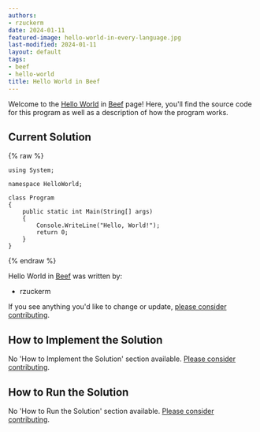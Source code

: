 ```yaml
---
authors:
- rzuckerm
date: 2024-01-11
featured-image: hello-world-in-every-language.jpg
last-modified: 2024-01-11
layout: default
tags:
- beef
- hello-world
title: Hello World in Beef
---
```


Welcome to the [Hello World](https://sampleprograms.io/projects/hello-world) in [Beef](https://sampleprograms.io/languages/beef) page! Here, you'll find the source code for this program as well as a description of how the program works.

## Current Solution

{% raw %}

```beef
using System;

namespace HelloWorld;

class Program
{
    public static int Main(String[] args)
    {
        Console.WriteLine("Hello, World!");
        return 0;
    }
}

```

{% endraw %}

Hello World in [Beef](https://sampleprograms.io/languages/beef) was written by:

- rzuckerm

If you see anything you'd like to change or update, [please consider contributing](https://github.com/TheRenegadeCoder/sample-programs).

## How to Implement the Solution

No 'How to Implement the Solution' section available. [Please consider contributing](https://github.com/TheRenegadeCoder/sample-programs-website).

## How to Run the Solution

No 'How to Run the Solution' section available. [Please consider contributing](https://github.com/TheRenegadeCoder/sample-programs-website).